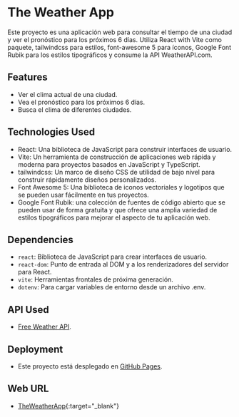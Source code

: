 # The Weather App

Este proyecto es una aplicación web para consultar el tiempo de una ciudad y ver el pronóstico para los próximos 6 días. Utiliza React with Vite como paquete, tailwindcss para estilos, font-awesome 5 para íconos, Google Font Rubik para los estilos tipográficos y consume la API WeatherAPI.com.

## Features

- Ver el clima actual de una ciudad.
- Vea el pronóstico para los próximos 6 días.
- Busca el clima de diferentes ciudades.

## Technologies Used

- React: Una biblioteca de JavaScript para construir interfaces de usuario.
- Vite: Un herramienta de construcción de aplicaciones web rápida y moderna para proyectos basados en JavaScript y TypeScript.
- tailwindcss: Un marco de diseño CSS de utilidad de bajo nivel para construir rápidamente diseños personalizados.
- Font Awesome 5: Una biblioteca de iconos vectoriales y logotipos que se pueden usar fácilmente en tus proyectos.
- Google Font Rubik: una colección de fuentes de código abierto que se pueden usar de forma gratuita y que ofrece una amplia variedad de estilos tipográficos para mejorar el aspecto de tu aplicación web.

## Dependencies

- `react`: Biblioteca de JavaScript para crear interfaces de usuario.
- `react-dom`: Punto de entrada al DOM y a los renderizadores del servidor para React.
- `vite`: Herramientas frontales de próxima generación.
- `dotenv`: Para cargar variables de entorno desde un archivo .env.

## API Used

- [Free Weather API](https://www.weatherapi.com/).

## Deployment

- Este proyecto está desplegado en [GitHub Pages](https://pages.github.com/).

## Web URL
- [TheWeatherApp](https://abeldeveloper9.github.io/TheWeatherApp/){:target="_blank"}
